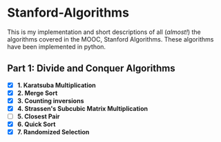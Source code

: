 # Stanford-Algorithms

This is my implementation and short descriptions of all (_almost!_) the algorithms covered in the MOOC, Stanford Algorithms.
These algorithms have been implemented in python.

## Part 1: Divide and Conquer Algorithms

- [x] **1. Karatsuba Multiplication**
- [x] **2. Merge Sort**
- [x] **3. Counting inversions**
- [x] **4. Strassen's Subcubic Matrix Multiplication**
- [ ] **5. Closest Pair**
- [x] **6. Quick Sort**
- [x] **7. Randomized Selection**
